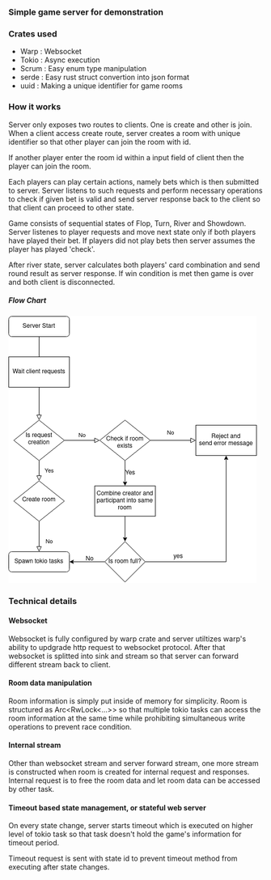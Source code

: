 ### Simple game server for demonstration

### Crates used

- Warp  : Websocket
- Tokio : Async execution
- Scrum : Easy enum type manipulation
- serde : Easy rust struct convertion into json format
- uuid  : Making a unique identifier for game rooms

### How it works

Server only exposes two routes to clients. One is create and other is join. When a client access create route, server creates a room with unique identifier so that other player can join the room with id.

If another player enter the room id within a input field of client then the player can join the room.

Each players can play certain actions, namely bets which is then submitted to server. Server listens to such requests and perform necessary operations to check if given bet is valid and send server response back to the client so that client can proceed to other state.

Game consists of sequential states of Flop, Turn, River and Showdown. Server listenes to player requests and move next state only if both players have played their bet. If players did not play bets then server assumes the player has played 'check'.

After river state, server calculates both players' card combination and send round result as server response. If win condition is met then game is over and both client is disconnected.

##### Flow Chart

![Basics](./img/basic_flow.png)

### Technical details

#### Websocket

Websocket is fully configured by warp crate and server utiltizes warp's ability to updgrade http request to websocket protocol. After that websocket is splitted into sink and stream so that server can forward different stream back to client.

#### Room data manipulation

Room information is simply put inside of memory for simplicity. Room is structured as Arc<RwLock<...>> so that multiple tokio tasks can access the room information at the same time while prohibiting simultaneous write operations to prevent race condition.

#### Internal stream

Other than websocket stream and server forward stream, one more stream is constructed when room is created for internal request and responses. Internal request is to free the room data and let room data can be accessed by other task.

#### Timeout based state management, or stateful web server

On every state change, server starts timeout which is executed on higher level of tokio task so that task doesn't hold the game's information for timeout period.

Timeout request is sent with state id to prevent timeout method from executing after state changes.


